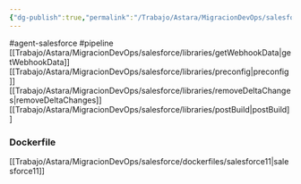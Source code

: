 ```yaml
---
{"dg-publish":true,"permalink":"/Trabajo/Astara/MigracionDevOps/salesforce/pipelines/master/pipeline-git2SF DeleteDeltaChanges/"}
---
```



#agent-salesforce 
#pipeline 
[[Trabajo/Astara/MigracionDevOps/salesforce/libraries/getWebhookData\|getWebhookData]]
[[Trabajo/Astara/MigracionDevOps/salesforce/libraries/preconfig\|preconfig]]
[[Trabajo/Astara/MigracionDevOps/salesforce/libraries/removeDeltaChanges\|removeDeltaChanges]]
[[Trabajo/Astara/MigracionDevOps/salesforce/libraries/postBuild\|postBuild]]

### Dockerfile

[[Trabajo/Astara/MigracionDevOps/salesforce/dockerfiles/salesforce11\|salesforce11]]
